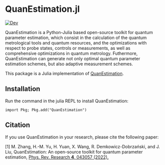 # QuanEstimation.jl

[![Dev](https://img.shields.io/badge/docs-stable-blue.svg)](https://quanestimation.github.io/QuanEstimation/)

QuanEstimation is a Python-Julia based open-source toolkit for quantum parameter estimation, which consist in the calculation of the quantum metrological tools and quantum resources, and the optimizations with respect to probe states, controls or measurements, as well as comprehensive optimizations in quantum metrology. Futhermore, QuanEstimation can generate not only optimal quantum parameter estimation schemes, but also adaptive measurement schemes.

This package is a Julia implementation of [QuanEstimation](https://github.com/QuanEstimation/QuanEstimation).
## Installation

Run the command in the julia REPL to install QuanEstimation:  

~~~
import Pkg; Pkg.add("QuanEstimation")
~~~

## Citation
If you use QuanEstimation in your research, please cite the following paper:

[1] M. Zhang, H.-M. Yu, H. Yuan, X. Wang, R. Demkowicz-Dobrzański, and J. Liu, 
QuanEstimation: An open-source toolkit for quantum parameter estimation, 
[Phys. Rev. Research **4**, 043057 (2022).](https://doi.org/10.1103/PhysRevResearch.4.043057)
